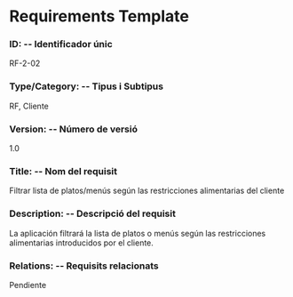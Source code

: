 ﻿# Requirements Template 

### ID: -- Identificador únic 
RF-2-02

### Type/Category: -- Tipus i Subtipus 
RF, Cliente
 
### Version: -- Número de versió 
1.0
 
### Title: -- Nom del requisit 
Filtrar lista de platos/menús según las restricciones alimentarias del cliente 

### Description: -- Descripció del requisit 
La aplicación filtrará la lista de platos o menús según las restricciones alimentarias introducidos por el cliente.
 
### Relations: -- Requisits relacionats 
Pendiente
